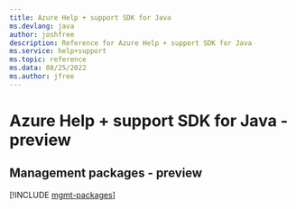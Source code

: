 ```yaml
---
title: Azure Help + support SDK for Java
ms.devlang: java
author: joshfree
description: Reference for Azure Help + support SDK for Java
ms.service: help+support
ms.topic: reference
ms.data: 08/25/2022
ms.author: jfree
---
```

# Azure Help + support SDK for Java - preview

## Management packages - preview
[!INCLUDE [mgmt-packages](help-+-support-mgmt-index.md)]